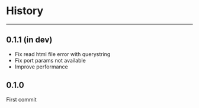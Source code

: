 # History

---

## 0.1.1 (in dev)

- Fix read html file error with querystring
- Fix port params not available
- Improve performance

## 0.1.0

First commit
